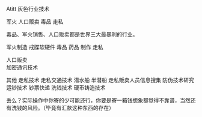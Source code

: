 Atitt 灰色行业技术
 
军火 人口贩卖  毒品  走私

毒品、军火销售、人口贩卖都是世界三大最暴利的行业。


军火制造  戒牒软硬件
毒品 药品 制作 走私

人口贩卖  
加密通讯技术

其他 
走私技术  走私交通技术  潜水船 半潜船
走私贩卖人员信息搜集
防伪技术研究
运钞技术  钞票快递
洗钱技术  硬币铸造技术

丢么？实际操作中你寄的少可能还行，你要是寄一箱钱想象都觉得不靠谱，当然还有洗钱的风险。（毕竟有汇款这种东西的存在）




